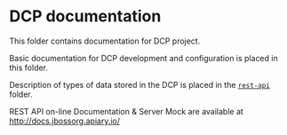 DCP documentation
=================

This folder contains documentation for DCP project.

Basic documentation for DCP development and configuration is placed in this folder.

Description of types of data stored in the DCP is placed in the [`rest-api`](rest-api) folder.

REST API on-line Documentation & Server Mock are available at <http://docs.jbossorg.apiary.io/>
